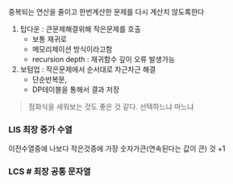 중복되는 연산을 줄이고 한번계산한 문제를 다시 계산치 않도록한다

1. 탑다운 : 큰문제해결위해 작은문제를 호출 
	- 보통 재귀로
	- 메모리제이션 방식이라고함
	- recursion depth : 재귀함수 깊이 오류 발생가능
2.  보텀업 : 작은문제에서 순서대로 차근차근 해결 
	- 단순반복문,
	- DP테이블을 통해서 결과 저장

> 점화식을 세워보는 것도 좋은 것 같다.
> 선택하느냐 마느냐


### LIS  최장 증가 수열
이전수열중에 나보다 작은것중에 가장 숫자가큰(연속된다는 값이 큰) 것 +1
### LCS # 최장 공통 문자열
